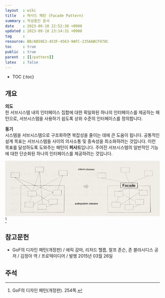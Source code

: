 ```yaml
---
layout  : wiki
title   : 퍼사드 패턴 (Facade Pattern)
summary : 작성중인 문서
date    : 2023-09-18 22:52:38 +0900
updated : 2023-09-18 23:14:31 +0900
tag     : 
resource: BB/AB59E3-453F-4563-9AFC-235AABCF978C
toc     : true
public  : true
parent  : [[/pattern]]
latex   : false
---
```

* TOC
{:toc}

## 개요

>
**의도**  
한 서브시스템 내의 인터페이스 집합에 대한 획일화된 하나의 인터페이스를 제공하는 패턴으로,
서브시스템을 사용하기 쉽도록 상위 수준의 인터페이스를 정의합니다.
>
**동기**  
시스템을 서브시스템으로 구조화하면 복잡성을 줄이는 데에 큰 도움이 됩니다.
공통적인 설계 목표는 서브시스템들 사이의 의사소통 및 종속성을 최소화하려는 것입니다.
이런 목표를 달성하도록 도와주는 패턴이 **퍼사드**입니다.
주어진 서브시스템의 일반적인 기능에 대한 단순화된 하나의 인터페이스를 제공하려는 것입니다.
>
![]( /resource/BB/AB59E3-453F-4563-9AFC-235AABCF978C/facade.jpg )
[^gof-254]

## 참고문헌

- GoF의 디자인 패턴(개정판) / 에릭 감마, 리처드 헬름, 랄프 존슨, 존 블라시디스 공저 / 김정아 역 / 프로텍미디어 / 발행 2015년 03월 26일

## 주석

[^gof-254]: GoF의 디자인 패턴(개정판). 254쪽.

